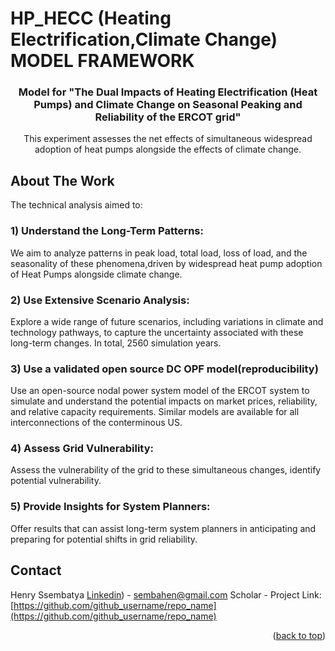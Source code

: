 # HP_HECC (Heating Electrification,Climate Change) MODEL FRAMEWORK

<div align="center">
<h3 align="center">Model for "The Dual Impacts of Heating Electrification (Heat Pumps) and Climate Change on Seasonal Peaking and Reliability of the ERCOT grid"</h3>

  <p align="center">
    This experiment assesses the net effects of simultaneous widespread adoption of heat pumps alongside the effects of climate change.
    </p>
    
</div>

<!-- ABOUT THE PROJECT -->
## About The Work

The technical analysis aimed to:

### 1) Understand the Long-Term Patterns:
   We aim to analyze patterns in peak load, total load, loss of load, and the seasonality of these phenomena,driven by widespread heat pump adoption of Heat Pumps alongside climate change.

### 2) Use Extensive Scenario Analysis:
  Explore a wide range of future scenarios, including variations in climate and technology pathways, to capture the uncertainty associated with these long-term changes. In total, 2560 simulation years.

### 3) Use a validated open source DC OPF model(reproducibility)
  Use an open-source nodal power system model of the ERCOT system to simulate and understand the potential impacts on market prices, reliability, and relative   capacity requirements. Similar models are available for all interconnections of the conterminous US.

### 4) Assess Grid Vulnerability:
   Assess the vulnerability of the grid to these simultaneous changes, identify potential vulnerability.

### 5) Provide Insights for System Planners:
  Offer results that can assist long-term system planners in anticipating and preparing for potential shifts in grid reliability.



<!-- CONTACT -->
## Contact

Henry Ssembatya <a href="https://www.linkedin.com/in/henry-ssembatya/"> Linkedin</a>) - sembahen@gmail.com
Scholar -
Project Link: [https://github.com/github_username/repo_name](https://github.com/github_username/repo_name)

<p align="right">(<a href="#readme-top">back to top</a>)</p>
